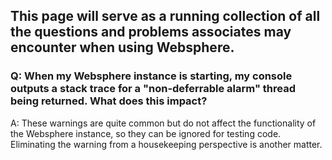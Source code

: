 ## This page will serve as a running collection of all the questions and problems associates may encounter when using Websphere.

### Q: When my Websphere instance is starting, my console outputs a stack trace for a "non-deferrable alarm" thread being returned. What does this impact?
A: These warnings are quite common but do not affect the functionality of the Websphere instance, so they can be ignored for testing code. Eliminating the warning from a housekeeping perspective is another matter.
